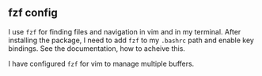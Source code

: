## fzf config

I use `fzf` for finding files and navigation in vim and in my terminal. After installing the package, I need to add `fzf` to my `.bashrc` path and enable key bindings. See the documentation, how to acheive this.

I have configured `fzf` for vim to manage multiple buffers.
